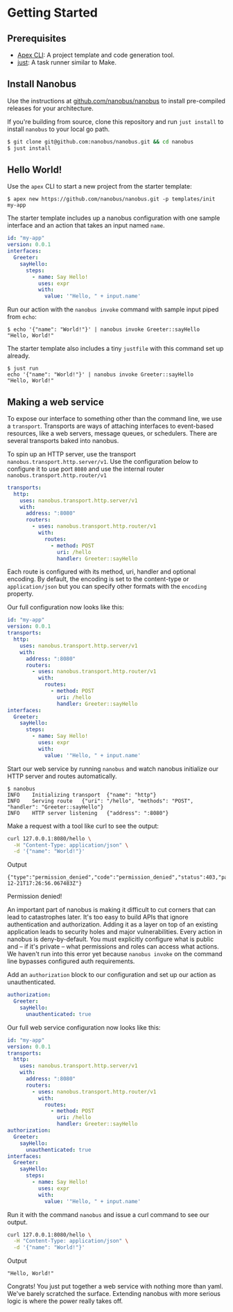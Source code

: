 # Getting Started

## Prerequisites

- [Apex CLI][apex]: A project template and code generation tool.
- [just]: A task runner similar to Make.

## Install Nanobus

Use the instructions at [github.com/nanobus/nanobus][nanobus] to install pre-compiled releases for your architecture.

If you're building from source, clone this repository and run `just install` to install `nanobus` to your local go path.

```sh
$ git clone git@github.com:nanobus/nanobus.git && cd nanobus
$ just install
```

## Hello World!

Use the `apex` CLI to start a new project from the starter template:

```console
$ apex new https://github.com/nanobus/nanobus.git -p templates/init my-app
```

The starter template includes up a nanobus configuration with one sample interface and an action that takes an input named `name`.

```yaml
id: "my-app"
version: 0.0.1
interfaces:
  Greeter:
    sayHello:
      steps:
        - name: Say Hello!
          uses: expr
          with:
            value: '"Hello, " + input.name'
```

Run our action with the `nanobus invoke` command with sample input piped from `echo`:

```console
$ echo '{"name": "World!"}' | nanobus invoke Greeter::sayHello
"Hello, World!"
```

The starter template also includes a tiny `justfile` with this command set up already.

```console
$ just run
echo '{"name": "World!"}' | nanobus invoke Greeter::sayHello
"Hello, World!"
```

## Making a web service

To expose our interface to something other than the command line, we use a `transport`. Transports are ways of attaching interfaces to event-based resources, like a web servers, message queues, or schedulers. There are several transports baked into nanobus.

To spin up an HTTP server, use the transport `nanobus.transport.http.server/v1`. Use the configuration below to configure it to use port `8080` and use the internal router `nanobus.transport.http.router/v1`

```yaml
transports:
  http:
    uses: nanobus.transport.http.server/v1
    with:
      address: ":8080"
      routers:
        - uses: nanobus.transport.http.router/v1
          with:
            routes:
              - method: POST
                uri: /hello
                handler: Greeter::sayHello
```

Each route is configured with its method, uri, handler and optional encoding. By default, the encoding is set to the content-type or `application/json` but you can specify other formats with the `encoding` property.

Our full configuration now looks like this:

```yaml
id: "my-app"
version: 0.0.1
transports:
  http:
    uses: nanobus.transport.http.server/v1
    with:
      address: ":8080"
      routers:
        - uses: nanobus.transport.http.router/v1
          with:
            routes:
              - method: POST
                uri: /hello
                handler: Greeter::sayHello
interfaces:
  Greeter:
    sayHello:
      steps:
        - name: Say Hello!
          uses: expr
          with:
            value: '"Hello, " + input.name'
```

Start our web service by running `nanobus` and watch nanobus initialize our HTTP server and routes automatically.

```console
$ nanobus
INFO	Initializing transport	{"name": "http"}
INFO	Serving route	{"uri": "/hello", "methods": "POST", "handler": "Greeter::sayHello"}
INFO	HTTP server listening	{"address": ":8080"}
```

Make a request with a tool like curl to see the output:

```sh
curl 127.0.0.1:8080/hello \
  -H "Content-Type: application/json" \
  -d '{"name": "World!"}'
```

Output

```
{"type":"permission_denied","code":"permission_denied","status":403,"path":"/hello","timestamp":"2022-12-21T17:26:56.067483Z"}
```

Permission denied!

An important part of nanobus is making it difficult to cut corners that can lead to catastrophes later. It's too easy to build APIs that ignore authentication and authorization. Adding it as a layer on top of an existing application leads to security holes and major vulnerabilities. Every action in nanobus is deny-by-default. You must explicitly configure what is public and – if it's private – what permissions and roles can access what actions. We haven't run into this error yet because `nanobus invoke` on the command line bypasses configured auth requirements.

Add an `authorization` block to our configuration and set up our action as unauthenticated.

```yaml
authorization:
  Greeter:
    sayHello:
      unauthenticated: true
```

Our full web service configuration now looks like this:

```yaml
id: "my-app"
version: 0.0.1
transports:
  http:
    uses: nanobus.transport.http.server/v1
    with:
      address: ":8080"
      routers:
        - uses: nanobus.transport.http.router/v1
          with:
            routes:
              - method: POST
                uri: /hello
                handler: Greeter::sayHello
authorization:
  Greeter:
    sayHello:
      unauthenticated: true
interfaces:
  Greeter:
    sayHello:
      steps:
        - name: Say Hello!
          uses: expr
          with:
            value: '"Hello, " + input.name'
```

Run it with the command `nanobus` and issue a curl command to see our output.


```sh
curl 127.0.0.1:8080/hello \
  -H "Content-Type: application/json" \
  -d '{"name": "World!"}'
```

Output

```
"Hello, World!"
```

Congrats! You just put together a web service with nothing more than yaml. We've barely scratched the surface. Extending nanobus with more serious logic is where the power really takes off.


[apex]: https://apexlang.io
[just]: https://github.com/casey/just#packages
[nanobus]: https://github.com/nanobus/nanobus